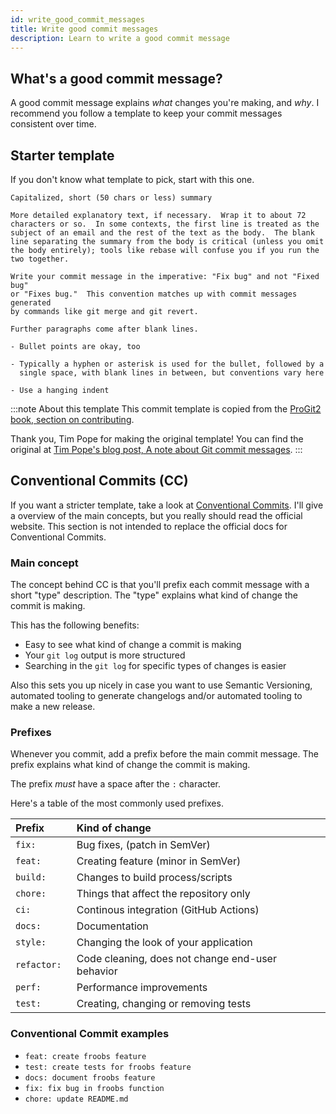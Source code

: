 ```yaml
---
id: write_good_commit_messages
title: Write good commit messages
description: Learn to write a good commit message
---
```


## What's a good commit message?

A good commit message explains _what_ changes you're making, and _why_.
I recommend you follow a template to keep your commit messages consistent over time.

## Starter template

If you don't know what template to pick, start with this one.

```text title="Tim Pope's commit message template, lightly edited"
Capitalized, short (50 chars or less) summary

More detailed explanatory text, if necessary.  Wrap it to about 72
characters or so.  In some contexts, the first line is treated as the
subject of an email and the rest of the text as the body.  The blank
line separating the summary from the body is critical (unless you omit
the body entirely); tools like rebase will confuse you if you run the
two together.

Write your commit message in the imperative: "Fix bug" and not "Fixed bug"
or "Fixes bug."  This convention matches up with commit messages generated
by commands like git merge and git revert.

Further paragraphs come after blank lines.

- Bullet points are okay, too

- Typically a hyphen or asterisk is used for the bullet, followed by a
  single space, with blank lines in between, but conventions vary here

- Use a hanging indent
```

:::note About this template
This commit template is copied from the [ProGit2 book, section on contributing](https://github.com/progit/progit2/blob/master/book/05-distributed-git/sections/contributing.asc).

Thank you, Tim Pope for making the original template!
You can find the original at [Tim Pope's blog post, A note about Git commit messages](https://tbaggery.com/2008/04/19/a-note-about-git-commit-messages.html).
:::

## Conventional Commits (CC)

If you want a stricter template, take a look at [Conventional Commits](https://www.conventionalcommits.org/).
I'll give a overview of the main concepts, but you really should read the official website.
This section is not intended to replace the official docs for Conventional Commits.

### Main concept

The concept behind CC is that you'll prefix each commit message with a short "type" description.
The "type" explains what kind of change the commit is making.

This has the following benefits:

- Easy to see what kind of change a commit is making
- Your `git log` output is more structured
- Searching in the `git log` for specific types of changes is easier

Also this sets you up nicely in case you want to use Semantic Versioning, automated tooling to generate changelogs and/or automated tooling to make a new release.

### Prefixes

Whenever you commit, add a prefix before the main commit message.
The prefix explains what kind of change the commit is making.

The prefix _must_ have a space after the `:` character.

Here's a table of the most commonly used prefixes.

| Prefix       | Kind of change                                   |
| :----------- | :----------------------------------------------- |
| `fix: `      | Bug fixes, (patch in SemVer)                     |
| `feat: `     | Creating feature (minor in SemVer)               |
| `build: `    | Changes to build process/scripts                 |
| `chore: `    | Things that affect the repository only           |
| `ci: `       | Continous integration (GitHub Actions)           |
| `docs: `     | Documentation                                    |
| `style: `    | Changing the look of your application            |
| `refactor: ` | Code cleaning, does not change end-user behavior |
| `perf: `     | Performance improvements                         |
| `test: `     | Creating, changing or removing tests             |

### Conventional Commit examples

- `feat: create froobs feature`
- `test: create tests for froobs feature`
- `docs: document froobs feature`
- `fix: fix bug in froobs function`
- `chore: update README.md`
